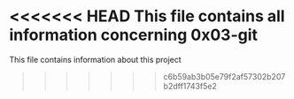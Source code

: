 <<<<<<< HEAD
This file contains all information concerning 0x03-git
=======
This file contains information about this project
>>>>>>> c6b59ab3b05e79f2af57302b207b2dff1743f5e2
